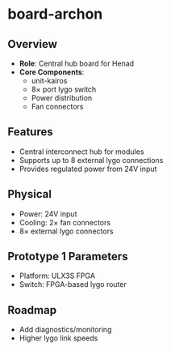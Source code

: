 # board-archon

## Overview
- **Role**: Central hub board for Henad
- **Core Components**:
  - unit-kairos
  - 8× port lygo switch
  - Power distribution
  - Fan connectors

## Features
- Central interconnect hub for modules
- Supports up to 8 external lygo connections
- Provides regulated power from 24V input

## Physical
- Power: 24V input
- Cooling: 2× fan connectors
- 8× external lygo connectors

## Prototype 1 Parameters
- Platform: ULX3S FPGA
- Switch: FPGA-based lygo router

## Roadmap
- Add diagnostics/monitoring
- Higher lygo link speeds
